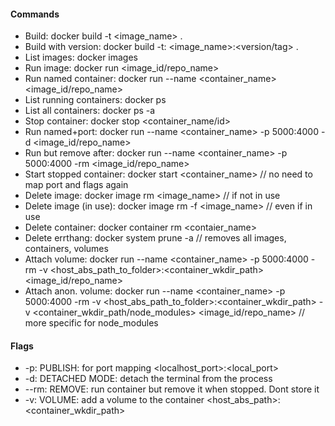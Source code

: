 #### Commands

- Build:                    docker build -t <image_name> .  
- Build with version:       docker build -t: <image_name>:<version/tag> .  
- List images:              docker images  
- Run image:                docker run <image_id/repo_name>  
- Run named container:      docker run --name <container_name> <image_id/repo_name>  
- List running containers:  docker ps  
- List all containers:      docker ps -a  
- Stop container:           docker stop <container_name/id>  
- Run named+port:           docker run --name <container_name> -p 5000:4000 -d <image_id/repo_name>  
- Run but remove after:     docker run --name <container_name> -p 5000:4000 -rm <image_id/repo_name>  
- Start stopped container:  docker start <container_name>   // no need to map port and flags again  
- Delete image:             docker image rm <image_name>       // if not in use  
- Delete image (in use):    docker image rm -f <image_name>    // even if in use  
- Delete container:         docker container rm <contaier_name>  
- Delete errthang:          docker system prune -a             // removes all images, containers, volumes  
- Attach volume:            docker run --name <container_name> -p 5000:4000 -rm -v <host_abs_path_to_folder>:<container_wkdir_path> <image_id/repo_name>  
- Attach anon. volume:      docker run --name <container_name> -p 5000:4000 -rm -v <host_abs_path_to_folder>:<container_wkdir_path> -v <container_wkdir_path/node_modules> <image_id/repo_name> // more specific for node_modules

#### Flags
- -p: PUBLISH:             for port mapping <localhost_port>:<local_port>  
- -d: DETACHED MODE:       detach the terminal from the process  
- --rm: REMOVE:            run container but remove it when stopped. Dont store it  
- -v: VOLUME:              add a volume to the container <host_abs_path>:<container_wkdir_path>